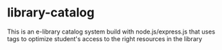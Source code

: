 # library-catalog
This is an e-library catalog system build with node.js/express.js that uses tags to optimize student's access to the right resources in the library
